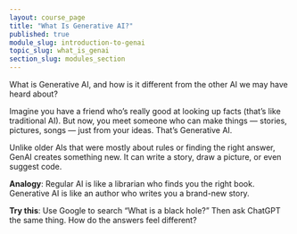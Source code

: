 ```yaml
---
layout: course_page
title: "What Is Generative AI?"
published: true
module_slug: introduction-to-genai
topic_slug: what_is_genai
section_slug: modules_section
---
```


What is Generative AI, and how is it different from the other AI we may have heard about?

Imagine you have a friend who’s really good at looking up facts (that’s like traditional AI). But now, you meet someone who can make things — stories, pictures, songs — just from your ideas. That’s Generative AI.

Unlike older AIs that were mostly about rules or finding the right answer, GenAI creates something new. It can write a story, draw a picture, or even suggest code.

**Analogy**: Regular AI is like a librarian who finds you the right book. Generative AI is like an author who writes you a brand-new story.

**Try this**: Use Google to search “What is a black hole?” Then ask ChatGPT the same thing. How do the answers feel different?